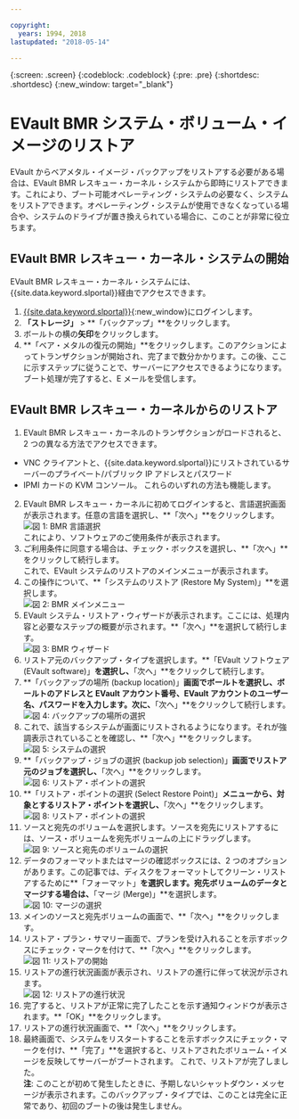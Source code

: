 ```yaml
---

copyright:
  years: 1994, 2018
lastupdated: "2018-05-14"

---
```

{:screen: .screen}
{:codeblock: .codeblock}
{:pre: .pre}
{:shortdesc: .shortdesc}
{:new_window: target="_blank"}

# EVault BMR システム・ボリューム・イメージのリストア 

EVault からベアメタル・イメージ・バックアップをリストアする必要がある場合は、EVault BMR レスキュー・カーネル・システムから即時にリストアできます。これにより、ブート可能オペレーティング・システムの必要なく、システムをリストアできます。オペレーティング・システムが使用できなくなっている場合や、システムのドライブが置き換えられている場合に、このことが非常に役立ちます。

## EVault BMR レスキュー・カーネル・システムの開始

EVault BMR レスキュー・カーネル・システムには、{{site.data.keyword.slportal}}経由でアクセスできます。
1. [{{site.data.keyword.slportal}}](https://control.softlayer.com/){:new_window}にログインします。
2. **「ストレージ」** > **「バックアップ」**をクリックします。 
3. ボールトの横の**矢印**をクリックします。
4. **「ベア・メタルの復元の開始」**をクリックします。このアクションによってトランザクションが開始され、完了まで数分かかります。この後、ここに示すステップに従うことで、サーバーにアクセスできるようになります。ブート処理が完了すると、E メールを受信します。


## EVault BMR レスキュー・カーネルからのリストア

1. EVault BMR レスキュー・カーネルのトランザクションがロードされると、2 つの異なる方法でアクセスできます。 
  - VNC クライアントと、{{site.data.keyword.slportal}}にリストされているサーバーのプライベート/パブリック IP アドレスとパスワード 
  - IPMI カードの KVM コンソール。
  これらのいずれの方法も機能します。 
2. EVault BMR レスキュー・カーネルに初めてログインすると、言語選択画面が表示されます。任意の言語を選択し、**「次へ」**をクリックします。
<br/>![図 1: BMR 言語選択](/images/bmr1.png)<br/> これにより、ソフトウェアのご使用条件が表示されます。 
3. ご利用条件に同意する場合は、チェック・ボックスを選択し、**「次へ」**をクリックして続行します。<br/> これで、EVault システムのリストアのメインメニューが表示されます。 
4. この操作について、**「システムのリストア (Restore My System)」**を選択します。
<br/>![図 2: BMR メインメニュー](/images/bmr2.png)
5. EVault システム・リストア・ウィザードが表示されます。ここには、処理内容と必要なステップの概要が示されます。**「次へ」**を選択して続行します。
<br/>![図 3: BMR ウィザード](/images/bmr3.png)
6. リストア元のバックアップ・タイプを選択します。**「EVault ソフトウェア (EVault software)」**を選択し、**「次へ」**をクリックして続行します。
7. **「バックアップの場所 (backup location)」**画面でボールトを選択し、ボールトのアドレスと EVault アカウント番号、EVault アカウントのユーザー名、パスワードを入力します。次に、**「次へ」**をクリックして続行します。
<br/>![図 4: バックアップの場所の選択](/images/bmr4.png)
8. これで、該当するシステムが画面にリストされるようになります。それが強調表示されていることを確認し、**「次へ」**をクリックします。
<br/>![図 5: システムの選択](/images/bmr5.png)
9. **「バックアップ・ジョブの選択 (backup job selection)」**画面でリストア元のジョブを選択し、**「次へ」**をクリックします。
<br/>![図 6: リストア・ポイントの選択](/images/bmr6.png)
10. **「リストア・ポイントの選択 (Select Restore Point)」**メニューから、対象とするリストア・ポイントを選択し、**「次へ」**をクリックします。
<br/>![図 8: リストア・ポイントの選択](/images/bmr8.png)
11. ソースと宛先のボリュームを選択します。ソースを宛先にリストアするには、ソース・ボリュームを宛先ボリュームの上にドラッグします。
<br/>![図 9: ソースと宛先のボリュームの選択](/images/bmr9.png)
12. データのフォーマットまたはマージの確認ボックスには、2 つのオプションがあります。この記事では、ディスクをフォーマットしてクリーン・リストアするために**「フォーマット」**を選択します。宛先ボリュームのデータとマージする場合は、**「マージ (Merge)」**を選択します。
<br/>![図 10: マージの選択](/images/bmr10.png)
13. メインのソースと宛先ボリュームの画面で、**「次へ」**をクリックします。
14. リストア・プラン・サマリー画面で、プランを受け入れることを示すボックスにチェック・マークを付けて、**「次へ」**をクリックします。
<br/>![図 11: リストアの開始](/images/bmr11.png)
15. リストアの進行状況画面が表示され、リストアの進行に伴って状況が示されます。
<br/>![図 12: リストアの進行状況](/images/bmr12.png)
16. 完了すると、リストアが正常に完了したことを示す通知ウィンドウが表示されます。**「OK」**をクリックします。
17. リストアの進行状況画面で、**「次へ」**をクリックします。
18. 最終画面で、システムをリスタートすることを示すボックスにチェック・マークを付け、**「完了」**を選択すると、リストアされたボリューム・イメージを反映してサーバーがブートされます。
  これで、リストアが完了しました。<br/>
  **注**: このことが初めて発生したときに、予期しないシャットダウン・メッセージが表示されます。このバックアップ・タイプでは、このことは完全に正常であり、初回のブートの後は発生しません。 
